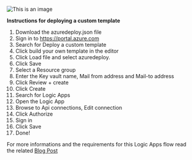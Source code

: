 ![This is an image](https://www.inthecloud247.com/wp-content/uploads/2022/01/Azure-Logic-Apps-GitHub01.png)

**Instructions for deploying a custom template**

1. Download the azuredeploy.json file
1. Sign in to https://portal.azure.com
1. Search for Deploy a custom template
1. Click build your own template in the editor
1. Click Load file and select azuredeploy.
1. Click Save
1. Select a Resource group
1. Enter the Key vault name, Mail from address and Mail-to address
1. Click Review + create
1. Click Create
1. Search for Logic Apps
1. Open the Logic App
1. Browse to Api connections, Edit connection
1. Click Authorize
1. Sign in
1. Click Save
1. Done!

For more informations and the requirements for this Logic Apps flow read the related [Blog Post](https://www.inthecloud247.com/monitor-your-microsoft-365-licenses-with-logic-apps/)
